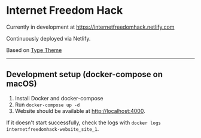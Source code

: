# Internet Freedom Hack
Currently in development at https://internetfreedomhack.netlify.com

Continuously deployed via Netlify.

Based on [Type Theme](https://rohanchandra.github.io/type-theme/)

---
## Development setup (docker-compose on macOS)

1. Install Docker and docker-compose
2. Run `docker-compose up -d`
3. Website should be available at [http://localhost:4000](http://localhost:4000).

If it doesn't start successfully, check the logs with `docker logs internetfreedomhack-website_site_1`.
